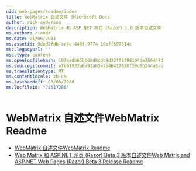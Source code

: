```yaml
---
uid: web-pages/readme/index
title: WebMatrix 自述文件 |Microsoft Docs
author: rick-anderson
description: WebMatrix 和 ASP.NET 网页（Razor）1.0 版本自述文件
ms.author: riande
ms.date: 01/06/2011
ms.assetid: 9ded2fdb-ac4c-448f-9774-10bff657514c
msc.legacyurl: ''
msc.type: content
ms.openlocfilehash: 197aadb65bb68d8cdb9d32ff5f98104de366447d
ms.sourcegitcommit: e7e91932a6e91a63e2e46417626f39d6b244a3ab
ms.translationtype: MT
ms.contentlocale: zh-CN
ms.lasthandoff: 03/06/2020
ms.locfileid: "78517286"
---
```

# <a name="webmatrix-readme"></a><span data-ttu-id="fd19c-103">WebMatrix 自述文件</span><span class="sxs-lookup"><span data-stu-id="fd19c-103">WebMatrix Readme</span></span>

- [<span data-ttu-id="fd19c-104">WebMatrix 自述文件</span><span class="sxs-lookup"><span data-stu-id="fd19c-104">WebMatrix Readme</span></span>](overview.md)
- [<span data-ttu-id="fd19c-105">Web Matrix 和 ASP.NET 网页 (Razor) Beta 3 版本自述文件</span><span class="sxs-lookup"><span data-stu-id="fd19c-105">Web Matrix and ASP.NET Web Pages (Razor) Beta 3 Release Readme</span></span>](beta3.md)
